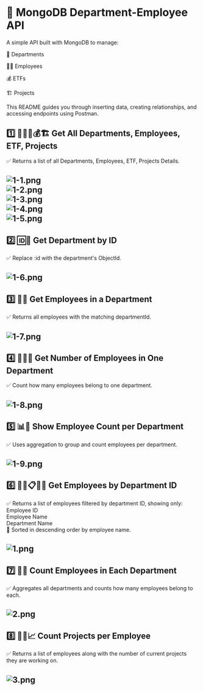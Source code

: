 # 🚀 MongoDB Department-Employee API
A simple API built with MongoDB to manage:

📂 Departments

👩‍💼 Employees

💰 ETFs

🏗️ Projects

This README guides you through inserting data, creating relationships, and accessing endpoints using Postman.

## 1️⃣ 📂👩‍💼💰🏗️ Get All Departments, Employees, ETF, Projects
✅ Returns a list of all Departments, Employees, ETF, Projects Details.

![1-1.png](./Outputs/1-1.png)<br>![1-2.png](./Outputs/1-2.png)<br>![1-3.png](./Outputs/1-3.png)<br>![1-4.png](./Outputs/1-4.png)<br>![1-5.png](./Outputs/1-5.png)
---

## 2️⃣ 🆔📂 Get Department by ID
✅ Replace :id with the department's ObjectId.

![1-6.png](./Outputs/1-6.png)
---

## 3️⃣ 👥📂 Get Employees in a Department
✅ Returns all employees with the matching departmentId.

![1-7.png](./Outputs/1-7.png)
---

## 4️⃣ 🔢👩‍💼 Get Number of Employees in One Department
✅ Count how many employees belong to one department.

![1-8.png](./Outputs/1-8.png)
---

## 5️⃣ 📊📂 Show Employee Count per Department
✅ Uses aggregation to group and count employees per department.

![1-9.png](./Outputs/1-9.png)
---

## 6️⃣ 🧑‍💼📋👨‍🔧 Get Employees by Department ID
✅ Returns a list of employees filtered by department ID, showing only:<br>
 Employee ID<br>
 Employee Name<br>
 Department Name<br>
📌 Sorted in descending order by employee name.

![1.png](./Outputs/1.png)
---

## 7️⃣ 🏢🔢 Count Employees in Each Department
✅ Aggregates all departments and counts how many employees belong to each.

![2.png](./Outputs/2.png)
---

## 8️⃣ 🧑‍💼📈 Count Projects per Employee
✅ Returns a list of employees along with the number of current projects they are working on.

![3.png](./Outputs/3.png)
---
